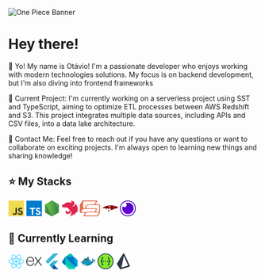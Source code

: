 ![One Piece Banner](https://i.imgur.com/4BLtXho.png)

# Hey there!

💜 Yo! My name is Otávio!
I'm a passionate developer who enjoys working with modern technologies solutions. My focus is on backend development, but I'm also diving into frontend frameworks 

🔭 Current Project: I'm currently working on a serverless project using SST and TypeScript, aiming to optimize ETL processes between AWS Redshift and S3. This project integrates multiple data sources, including APIs and CSV files, into a data lake architecture.

💬 Contact Me: Feel free to reach out if you have any questions or want to collaborate on exciting projects. I'm always open to learning new things and sharing knowledge!

## ⭐ My Stacks
<code><img height="32" src="src/icons/javascript/javascript-original.svg" alt="JavaScript"/></code>
<code><img height="32" src="src/icons/typescript/typescript-original.svg" alt="TypeScript"/></code>
<code><img height="32" src="src/icons/nodejs/nodejs-original.svg" alt="Node.js"/></code>
<code><img height="32" src="src/icons/nestjs/nestjs-original.svg" alt="NestJS"/></code>
<code><img height="32" src="src/icons/sst/sstpng.svg" alt="SST"/></code>
<code><img height="32" src="src/icons/mongoose/mongoose-original.svg" alt="Mongoose"/></code>
<code><img height="32" src="src/icons/insomnia/insomnia-original.svg" alt="Insomnia"/></code>

## 🌱 Currently Learning
<code><img height="32" src="src/icons/react/react-original.svg" alt="React"/></code>
<code><img height="32" src="src/icons/express/express-original.svg" alt="Express"/></code>
<code><img height="32" src="src/icons/flutter/flutter-original.svg" alt="Flutter"/></code>
<code><img height="32" src="src/icons/dart/dart-original.svg" alt="Dart"/></code>
<code><img height="32" src="src/icons/docker/docker-original.svg" alt="Docker"/></code>
<code><img height="32" src="src/icons/swagger/swagger-original.svg" alt="Swagger"/></code>
<code><img height="32" src="src/icons/prisma/prisma-original.svg" alt="Prisma"/></code>

